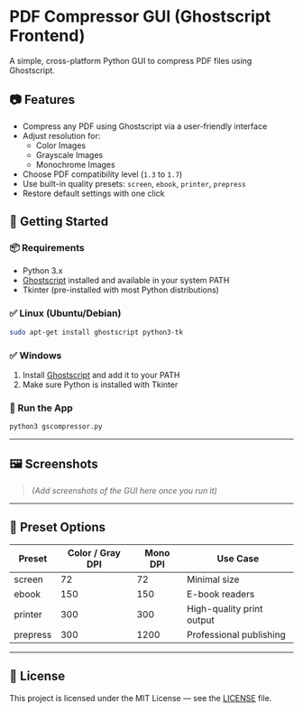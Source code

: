 # PDF Compressor GUI (Ghostscript Frontend)

A simple, cross-platform Python GUI to compress PDF files using Ghostscript.

## 📷 Features

- Compress any PDF using Ghostscript via a user-friendly interface
- Adjust resolution for:
  - Color Images
  - Grayscale Images
  - Monochrome Images
- Choose PDF compatibility level (`1.3` to `1.7`)
- Use built-in quality presets: `screen`, `ebook`, `printer`, `prepress`
- Restore default settings with one click

## 🚀 Getting Started

### 📦 Requirements

- Python 3.x
- [Ghostscript](https://www.ghostscript.com/) installed and available in your system PATH
- Tkinter (pre-installed with most Python distributions)

### ✅ Linux (Ubuntu/Debian)

```bash
sudo apt-get install ghostscript python3-tk
```

### ✅ Windows

1. Install [Ghostscript](https://www.ghostscript.com/download/gsdnld.html) and add it to your PATH
2. Make sure Python is installed with Tkinter

### 🏃 Run the App

```bash
python3 gscompressor.py
```

---

## 🖼️ Screenshots

> _(Add screenshots of the GUI here once you run it)_

---

## 🔧 Preset Options

| Preset   | Color / Gray DPI | Mono DPI | Use Case                    |
|----------|------------------|----------|-----------------------------|
| screen   | 72               | 72       | Minimal size                |
| ebook    | 150              | 150      | E-book readers              |
| printer  | 300              | 300      | High-quality print output   |
| prepress | 300              | 1200     | Professional publishing     |

---

## 📝 License

This project is licensed under the MIT License — see the [LICENSE](LICENSE) file.
